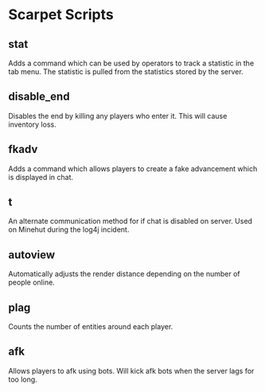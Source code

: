 # Scarpet Scripts

## stat
Adds a command which can be used by operators to track a statistic
in the tab menu. The statistic is pulled from the statistics stored
by the server.

## disable_end
Disables the end by killing any players who enter it. This will
cause inventory loss.

## fkadv
Adds a command which allows players to create a fake advancement
which is displayed in chat.

## t
An alternate communication method for if chat is disabled on  server. Used on Minehut during the log4j incident.

## autoview
Automatically adjusts the render distance depending on the number of people online.

## plag
Counts the number of entities around each player.

## afk
Allows players to afk using bots. Will kick afk bots when the server lags for too long.
